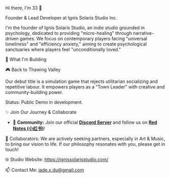 Hi there, I'm 33 👋

Founder & Lead Developer at Ignis Solaris Studio Inc.

I'm the founder of Ignis Solaris Studio, an indie studio grounded in psychology, dedicated to providing "micro-healing" through narrative-driven games. We focus on contemporary players facing "universal loneliness" and "efficiency anxiety," aiming to create psychological sanctuaries where players feel "unconditionally loved."

🌱 What I'm Building

🎮 Back to Thawing Valley

Our debut title is a simulation game that rejects utilitarian socializing and repetitive labour. It empowers players as a "Town Leader" with creative and community-building power.

Status: Public Demo in development.

✨ Join Our Journey & Collaborate

* 💬 **Community:** Join our official **[Discord Server](https://discord.gg/HMEXESt38m)** and follow us on **[Red Notes (小红书)](...)**!

🤝 Collaborators: We are actively seeking partners, especially in Art & Music, to bring our vision to life. If our philosophy resonates with you, please get in touch!

🌐 Studio Website: https://ignissolarisstudio.com/

📫 Contact Me: jade.x.du@gmail.com 
